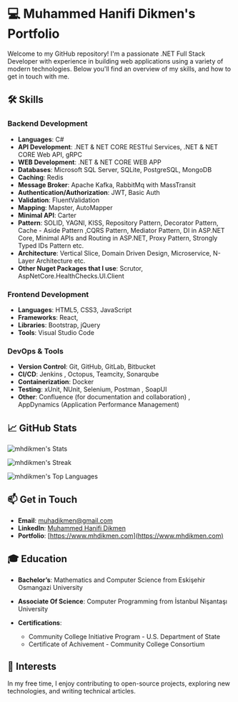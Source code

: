 # 💻 Muhammed Hanifi Dikmen's Portfolio

Welcome to my GitHub repository! I'm a passionate .NET Full Stack Developer with experience in building web applications using a variety of modern technologies. Below you'll find an overview of my skills, and how to get in touch with me.

## 🛠️ Skills



### Backend Development
- **Languages**: C#
- **API Development**: .NET & NET CORE RESTful Services, .NET & NET CORE Web API, gRPC
- **WEB Development**: .NET & NET CORE WEB APP
- **Databases**: Microsoft SQL Server, SQLite, PostgreSQL, MongoDB
- **Caching**: Redis
- **Message Broker**: Apache Kafka, RabbitMq with MassTransit 
- **Authentication/Authorization**: JWT, Basic Auth
- **Validation**: FluentValidation
- **Mapping**: Mapster, AutoMapper
- **Minimal API**: Carter
- **Pattern**: SOLID, YAGNI, KISS, Repository Pattern, Decorator Pattern, Cache - Aside Pattern ,CQRS Pattern, Mediator Pattern, DI in ASP.NET Core, Minimal APIs and Routing in ASP.NET, Proxy Pattern, Strongly Typed IDs Pattern etc.
- **Architecture**: Vertical Slice, Domain Driven Design, Microservice, N-Layer Architecture etc.
- **Other Nuget Packages that I use**: Scrutor, AspNetCore.HealthChecks.UI.Client

### Frontend Development
- **Languages**: HTML5, CSS3, JavaScript
- **Frameworks**: React,
- **Libraries**: Bootstrap, jQuery
- **Tools**: Visual Studio Code

### DevOps & Tools
- **Version Control**: Git, GitHub, GitLab, Bitbucket
- **CI/CD**: Jenkins , Octopus, Teamcity, Sonarqube
- **Containerization**: Docker
- **Testing**: xUnit, NUnit, Selenium, Postman , SoapUI
- **Other**: Confluence (for documentation and collaboration) , AppDynamics (Application Performance Management)


## 📈 GitHub Stats

![mhdikmen's Stats](https://github-readme-stats.vercel.app/api?username=mhdikmen&theme=default&show_icons=true&hide_border=true&count_private=true)

![mhdikmen's Streak](https://github-readme-streak-stats.herokuapp.com/?user=mhdikmen&theme=default&hide_border=true)

![mhdikmen's Top Languages](https://github-readme-stats.vercel.app/api/top-langs/?username=mhdikmen&theme=default&show_icons=true&hide_border=true&layout=compact)

## 📫 Get in Touch

- **Email**: [muhadikmen@gmail.com](mailto:muhadikmen@gmail.com)
- **LinkedIn**: [Muhammed Hanifi Dikmen](https://www.linkedin.com/in/muhadikmen)
- **Portfolio**: [https://www.mhdikmen.com](https://www.mhdikmen.com)

## 🎓 Education

- **Bachelor’s**: Mathematics and Computer Science from Eskişehir Osmangazi University
- **Associate Of Science**: Computer Programming from İstanbul Nişantaşı University

- **Certifications**: 
  - Community College Initiative Program - U.S. Department of State
  - Certificate of Achivement - Community College Consortium

## 🚀 Interests

In my free time, I enjoy contributing to open-source projects, exploring new technologies, and writing technical articles.



